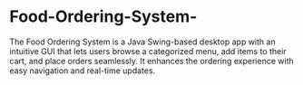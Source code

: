 # Food-Ordering-System-
The Food Ordering System is a Java Swing-based desktop app with an intuitive GUI that lets users browse a categorized menu, add items to their cart, and place orders seamlessly. It enhances the ordering experience with easy navigation and real-time updates.
